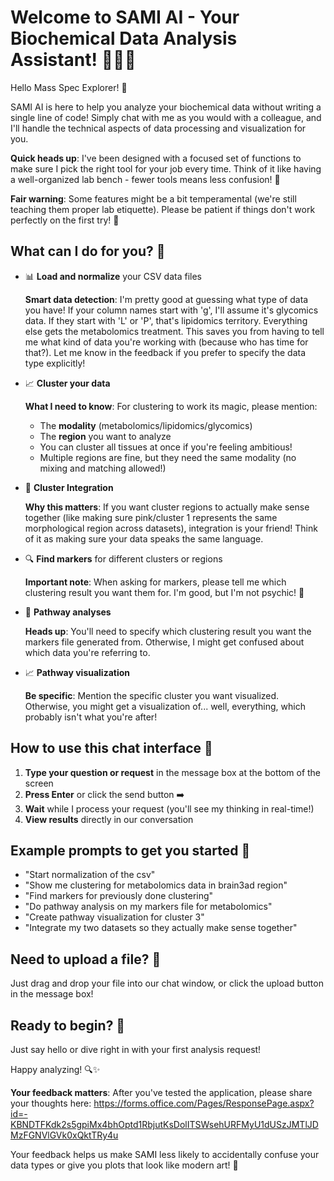 # Welcome to SAMI AI - Your Biochemical Data Analysis Assistant! 🧪🔬🤖

Hello Mass Spec Explorer! 👋 

SAMI AI is here to help you analyze your biochemical data without writing a single line of code! Simply chat with me as you would with a colleague, and I'll handle the technical aspects of data processing and visualization for you.

**Quick heads up**: I've been designed with a focused set of functions to make sure I pick the right tool for your job every time. Think of it like having a well-organized lab bench - fewer tools means less confusion! 🧰

**Fair warning**: Some features might be a bit temperamental (we're still teaching them proper lab etiquette). Please be patient if things don't work perfectly on the first try! 🔬

## What can I do for you? 🌟

- 📊 **Load and normalize** your CSV data files
    
    **Smart data detection**: I'm pretty good at guessing what type of data you have! If your column names start with 'g', I'll assume it's glycomics data. If they start with 'L' or 'P', that's lipidomics territory. Everything else gets the metabolomics treatment. This saves you from having to tell me what kind of data you're working with (because who has time for that?). Let me know in the feedback if you prefer to specify the data type explicitly!

- 📈 **Cluster your data** 
    
    **What I need to know**: For clustering to work its magic, please mention:
    - The **modality** (metabolomics/lipidomics/glycomics)
    - The **region** you want to analyze
    - You can cluster all tissues at once if you're feeling ambitious!
    - Multiple regions are fine, but they need the same modality (no mixing and matching allowed!)

- 🤝 **Cluster Integration** 
    
    **Why this matters**: If you want cluster regions to actually make sense together (like making sure pink/cluster 1 represents the same morphological region across datasets), integration is your friend! Think of it as making sure your data speaks the same language.

- 🔍 **Find markers** for different clusters or regions
    
    **Important note**: When asking for markers, please tell me which clustering result you want them for. I'm good, but I'm not psychic! 🔮

- 🧬 **Pathway analyses** 
    
    **Heads up**: You'll need to specify which clustering result you want the markers file generated from. Otherwise, I might get confused about which data you're referring to.

- 📈 **Pathway visualization** 
    
    **Be specific**: Mention the specific cluster you want visualized. Otherwise, you might get a visualization of... well, everything, which probably isn't what you're after!

## How to use this chat interface 💬

1. **Type your question or request** in the message box at the bottom of the screen
2. **Press Enter** or click the send button ➡️
3. **Wait** while I process your request (you'll see my thinking in real-time!)
4. **View results** directly in our conversation

## Example prompts to get you started 🚀

- "Start normalization of the csv"
- "Show me clustering for metabolomics data in brain3ad region"
- "Find markers for previously done clustering"
- "Do pathway analysis on my markers file for metabolomics"
- "Create pathway visualization for cluster 3"
- "Integrate my two datasets so they actually make sense together"

## Need to upload a file? 📁

Just drag and drop your file into our chat window, or click the upload button in the message box!

## Ready to begin? 🎯

Just say hello or dive right in with your first analysis request!

Happy analyzing! 🔍✨

**Your feedback matters**: After you've tested the application, please share your thoughts here: https://forms.office.com/Pages/ResponsePage.aspx?id=-KBNDTFKdk2s5gpiMx4bhOptd1RbjutKsDolITSWsehURFMyU1dUSzJMTlJDMzFGNVlGVk0xQktTRy4u

Your feedback helps us make SAMI less likely to accidentally confuse your data types or give you plots that look like modern art! 🎨